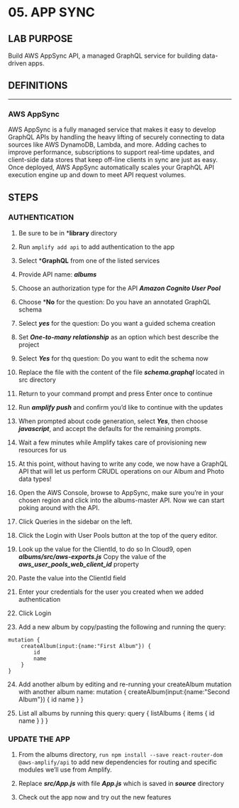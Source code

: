# 05. APP SYNC

## LAB PURPOSE

Build AWS AppSync API, a managed GraphQL service for building data-driven apps. 

## DEFINITIONS
----
### AWS AppSync

AWS AppSync is a fully managed service that makes it easy to develop GraphQL APIs by handling the heavy lifting of securely connecting to data sources like AWS DynamoDB, Lambda, and more. Adding caches to improve performance, subscriptions to support real-time updates, and client-side data stores that keep off-line clients in sync are just as easy. Once deployed, AWS AppSync automatically scales your GraphQL API execution engine up and down to meet API request volumes.

## STEPS

### AUTHENTICATION

1. Be sure to be in ***library** directory 

2. Run ```amplify add api``` to add authentication to the app

3. Select ***GraphQL** from one of the listed services

4. Provide API name: ***albums***

5. Choose an authorization type for the API ***Amazon Cognito User Pool***

6. Choose ***No** for the question: Do you have an annotated GraphQL schema

7. Select ***yes*** for the question: Do you want a guided schema creation

8. Set ***One-to-many relationship*** as an option which best describe the project

9. Select ***Yes*** for thq question: Do you want to edit the schema now

10. Replace the file with the content of the file ***schema.graphql*** located in src directory

11. Return to your command prompt and press Enter once to continue

12. Run ***amplify push*** and confirm you’d like to continue with the updates

13. When prompted about code generation, select ***Yes***, then choose ***javascript***, and accept the defaults for the remaining prompts.

14. Wait a few minutes while Amplify takes care of provisioning new resources for us

15. At this point, without having to write any code, we now have a GraphQL API that will let us perform CRUDL operations on our Album and Photo data types!

16. Open the AWS Console, browse to AppSync, make sure you’re in your chosen region and click into the albums-master API. Now we can start poking around with the API.

17. Click Queries in the sidebar on the left.

18. Click the Login with User Pools button at the top of the query editor.

19. Look up the value for the ClientId, to do so In Cloud9, open ***albums/src/aws-exports.js***
Copy the value of the ***aws_user_pools_web_client_id*** property

20. Paste the value into the ClientId field

21. Enter your credentials for the user you created when we added authentication

22. Click Login

23. Add a new album by copy/pasting the following and running the query:

```
mutation {
    createAlbum(input:{name:"First Album"}) {
        id
        name
    }
}
```

24. Add another album by editing and re-running your createAlbum mutation with another album name:
mutation {
    createAlbum(input:{name:"Second Album"}) {
        id
        name
    }
}

25. List all albums by running this query:
query {
    listAlbums {
        items {
            id
            name
        }
    }
}

### UPDATE THE APP

1. From the albums directory, ```run npm install --save react-router-dom @aws-amplify/api``` to add new dependencies for routing and specific modules we’ll use from Amplify.

2. Replace ***src/App.js*** with file ***App.js*** which is saved in ***source*** directory

3. Check out the app now and try out the new features